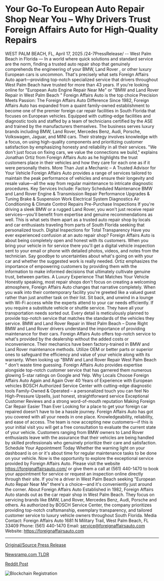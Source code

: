 # Your Go-To European Auto Repair Shop Near You – Why Drivers Trust Foreign Affairs Auto for High-Quality Repairs

WEST PALM BEACH, FL, April 17, 2025 /24-7PressRelease/ -- West Palm Beach in Florida — In a world where quick solutions and standard service are the norm,​ finding a trusted auto repair shop that genuinely comprehends the engineering of your BMW,​ Land Rover​ , or other luxury European cars is uncommon​. That's precisely what sets Foreign Affairs Auto apart—providing top-notch specialized service that drivers throughout West Palm Beach have trusted for more than 43 years​.   If you're looking online for "European Auto Engine Repair Near Me" or "BMW and Land Rover Repair in West Palm Beach " Foreign Affairs Auto is the top choice   Precision Meets Passion: The Foreign Affairs Auto Difference  Since 1982, Foreign Affairs Auto has expanded from a quaint family-owned establishment to become one of the premier foreign car repair facilities in South Florida that focuses on European vehicles. Equipped with cutting-edge facilities and diagnostic tools and staffed by a team of technicians certified by the ASE and trained by the manufacturers themselves. The business serves luxury brands including BMW, Land Rover, Mercedes Benz, Audi, Porsche, Volkswagen, Jaguar, and MINI cars.   Their strategy involves knowledge with a focus, on using high-quality components and prioritizing customer satisfaction by emphasizing honesty and reliability in all their services.  "We don't just focus on fixing cars, we value the connections we build," explains Jonathan Ortiz from Foreign Affairs Auto as he highlights the trust customers place in their vehicles and how they care for each one as if it were personally theirs.  More Than Just a Mechanic – A Trusted Advisor for Your Vehicle  Foreign Affairs Auto provides a range of services tailored to maintain the peak performance of vehicles and ensure their longevity and resale value—all the way from regular maintenance to intricate diagnostic procedures.   Key Services Include:  Factory Scheduled Maintenance BMW and Land Rover Engine & Transmission Repair Performance Upgrades & Tuning Brake & Suspension Work Electrical System Diagnostics Air Conditioning & Climate Control Repairs Pre-Purchase Inspections  If you're driving a sleek BMW or a rugged Land Rover, you won't just receive repair services—you'll benefit from expertise and genuine recommendations as well. This is what sets them apart as a trusted auto repair shop by locals and car enthusiasts traveling from parts of South Florida seeking that personalized touch.  Digital Inspections for Total Transparency  Have you ever experienced confusion at an auto repair shop? Foreign Affairs Auto is about being completely open and honest with its customers. When you bring your vehicle in for service there you'll get a digital vehicle inspection sent to your email or phone with detailed photos, videos, and notes from the technician. Say goodbye to uncertainties about what's going on with your car and whether the suggested work is really needed.   Ortiz emphasizes the importance of empowering customers by providing them with the information to make informed decisions that ultimately cultivate genuine trust, between parties.   A Luxury Experience That Matches Your Vehicle  Honestly speaking, most repair shops don't focus on creating a welcoming atmosphere, Foreign Affairs Auto changes that narrative completely. When you walk into their contemporary facility you're greeted like a valued guest rather than just another task on their list.  Sit back, and unwind in a lounge with Wi-Fi access while the experts attend to your car needs efficiently. If you require a substitute vehicle or shuttle service. They have all your transportation needs sorted out. Every detail is meticulously planned to provide top-notch service that matches the standards of the vehicles they service.   BMW and Land Rover Repair in West Palm Beach – Done Right  BMW and Land Rover drivers understand the importance of providing maintenance for their cars. Foreign Affairs Auto offers top-notch service to what's provided by the dealership without the added costs or inconvenience.  Their mechanics have been factory-trained in BMW and Land Rover maintenance methods. Utilize OEM or better parts or superior ones to safeguard the efficiency and value of your vehicle along with its warranty.   When looking up "BMW and Land Rover Repair West Palm Beach " don't waste time guessing. Foreign Affairs Auto provides expertise alongside top-notch customer service that has garnered them numerous glowing 5-star ratings on Google and Yelp.   Why Locals Choose Foreign Affairs Auto Again and Again  Over 40 Years of Experience with European vehicles BOSCH Authorized Service Center with cutting-edge diagnostic tools Family-Owned & Operated – a personalized touch you can feel No High-Pressure Upsells, just honest, straightforward service Exceptional Customer Reviews and a strong word-of-mouth reputation  Making Foreign Car Repair Easier Than Ever  Looking for a place to get your foreign car repaired doesn't have to be a hassle journey. Foreign Affairs Auto has got you covered with all your needs in one place. Knowledgeability, reliability, and ease of access.   The team is now accepting new customers—if this is your initial visit you will get a free consultation to evaluate the current state of your vehicle.   Customers ranging from BMW owners to Land Rover enthusiasts leave with the assurance that their vehicles are being handled by skilled professionals who genuinely prioritize their care and satisfaction.   Schedule Your Appointment Today  Whether the warning light on your dashboard is on or it's about time for regular maintenance tasks to be done on your vehicle. Now is the opportunity to explore the exceptional service provided by Foreign Affairs Auto.   Please visit the website https://foreignaffairsauto.com/ or give them a call at (561) 440-1470 to book your appointment for service or request an inspection online directly through their site.   If you're a driver in West Palm Beach seeking "European Auto Repair Near Me" there's a choice—and it's conveniently just around the corner.  About Foreign Affairs Auto  Established in 1982, Foreign Affairs Auto stands out as the car repair shop in West Palm Beach. They focus on servicing brands like BMW, Land Rover, Mercedes Benz, Audi, Porsche and others. As authorized by BOSCH Service Center, the company prioritizes providing top-notch craftsmanship, exemplary transparency, and tailored customer service to luxury vehicle owners throughout South Florida.   Media Contact:  Foreign Affairs Auto 1681 N Military Trail, West Palm Beach, FL 33409  Phone: (561) 440-1470  Email: service@foreignaffairsauto.com  Website: https://foreignaffairsauto.com 

---

[Original/Source Press Release](https://www.24-7pressrelease.com/press-release/521872/your-go-to-european-auto-repair-shop-near-you-why-drivers-trust-foreign-affairs-auto-for-high-quality-repairs)
                    

[Newsramp.com TLDR](https://newsramp.com/curated-news/foreign-affairs-auto-premier-european-auto-repair-shop-in-west-palm-beach/66d55e55e21619a76eb8fc7ba7423189) 

 



[Reddit Post](https://www.reddit.com/r/Business_NewsRamp/comments/1k16vzr/foreign_affairs_auto_premier_european_auto_repair/) 



![Blockchain Registration](https://cdn.newsramp.app/24-7PressRelease/qrcode/254/17/fileGJk8.webp)